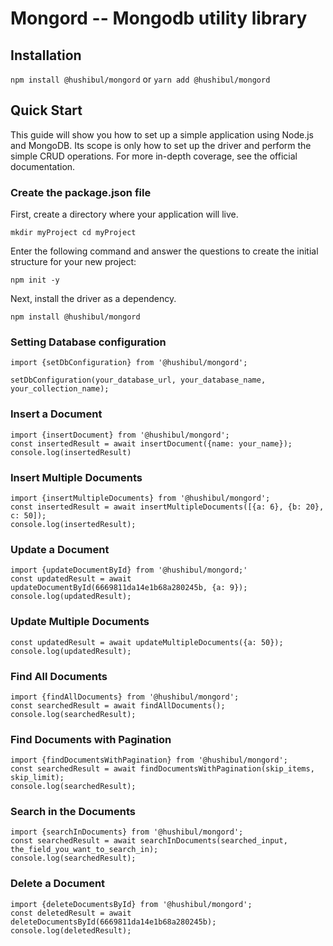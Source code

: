 # Mongord -- Mongodb utility library

## Installation

`npm install @hushibul/mongord`
or
`yarn add @hushibul/mongord`

## Quick Start

This guide will show you how to set up a simple application using Node.js and MongoDB. Its scope is only how to set up the driver and perform the simple CRUD operations. For more in-depth coverage, see the official documentation.

### Create the **package.json** file

First, create a directory where your application will live.

`mkdir myProject
cd myProject`

Enter the following command and answer the questions to create the initial structure for your new project:

`npm init -y`

Next, install the driver as a dependency.

`npm install @hushibul/mongord`

### Setting Database configuration

```
import {setDbConfiguration} from '@hushibul/mongord';

setDbConfiguration(your_database_url, your_database_name, your_collection_name);
```

### Insert a Document

```
import {insertDocument} from '@hushibul/mongord';
const insertedResult = await insertDocument({name: your_name});
console.log(insertedResult)
```

### Insert Multiple Documents

```
import {insertMultipleDocuments} from '@hushibul/mongord';
const insertedResult = await insertMultipleDocuments([{a: 6}, {b: 20}, c: 50]);
console.log(insertedResult);
```

### Update a Document

```
import {updateDocumentById} from '@hushibul/mongord;'
const updatedResult = await updateDocumentById(6669811da14e1b68a280245b, {a: 9});
console.log(updatedResult);
```

### Update Multiple Documents

```import {updateMultipleDocuments} from '@hushibul/mongord';
const updatedResult = await updateMultipleDocuments({a: 50});
console.log(updatedResult);
```

### Find All Documents

```
import {findAllDocuments} from '@hushibul/mongord';
const searchedResult = await findAllDocuments();
console.log(searchedResult);
```

### Find Documents with Pagination

```
import {findDocumentsWithPagination} from '@hushibul/mongord';
const searchedResult = await findDocumentsWithPagination(skip_items, skip_limit);
console.log(searchedResult);
```

### Search in the Documents

```
import {searchInDocuments} from '@hushibul/mongord';
const searchedResult = await searchInDocuments(searched_input, the_field_you_want_to_search_in);
console.log(searchedResult);
```

### Delete a Document

```
import {deleteDocumentsById} from '@hushibul/mongord';
const deletedResult = await deleteDocumentsById(6669811da14e1b68a280245b);
console.log(deletedResult);
```
